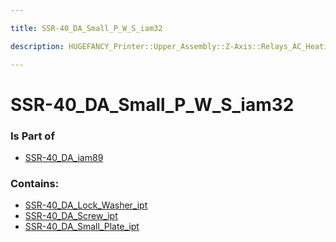 ```yaml
---

title: SSR-40_DA_Small_P_W_S_iam32

description: HUGEFANCY_Printer::Upper_Assembly::Z-Axis::Relays_AC_Heating::SSR-40_DA93::SSR-40_DA_iam89::SSR-40_DA_Small_P_W_S_iam32

---
```

# SSR-40_DA_Small_P_W_S_iam32
<script>
    var geoarray = '{"SSR-40_DA_Screw_ipt": {}, "SSR-40_DA_Lock_Washer_ipt": {}, "SSR-40_DA_Small_Plate_ipt": {}}';
</script>
<script>
    var basepath = '/assets/HUGEFANCY_Printer/Upper_Assembly/Z-Axis/Relays_AC_Heating/SSR-40_DA93/SSR-40_DA_iam89/SSR-40_DA_Small_P_W_S_iam32/';
</script>
<link rel="stylesheet" href="/css/container.css">

<div id="container"></div>

<!-- these are the required scripts for the three.js scene -->
<script src="/lib/three.min.js"></script>
<script src="/lib/OrbitControls.js"></script>
<script src="/lib/RectAreaLightUniformsLib.js"></script>
<!-- this is your app's lib file -->
<script src="/lib/triceratops_app.js"></script>
### Is Part of
- [SSR-40_DA_iam89](../SSR-40_DA_iam89)  

### Contains:
- [SSR-40_DA_Lock_Washer_ipt](./SSR-40_DA_Small_P_W_S_iam32/SSR-40_DA_Lock_Washer_ipt)  
- [SSR-40_DA_Screw_ipt](./SSR-40_DA_Small_P_W_S_iam32/SSR-40_DA_Screw_ipt)  
- [SSR-40_DA_Small_Plate_ipt](./SSR-40_DA_Small_P_W_S_iam32/SSR-40_DA_Small_Plate_ipt)

